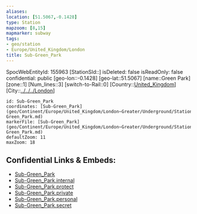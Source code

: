 ```yaml
---
aliases: 
location: [51.5067,-0.1428]
type: Station 
mapzoom: [8,15] 
mapmarker: subway 
tags:
- geo/station
- Europe/United_Kingdom/London
title: Sub-Green_Park
---
```

SpocWebEntityId: 155963
[StationSId::]
isDeleted: false
isReadOnly: false
confidential: public
[geo-lon::-0.1428]
[geo-lat::51.5067]
[name::Green Park]
[zone::1]
[Num_lines::3]
[switch-to-Rail::0]
[Country::[United_Kingdom](geo/Continent/Europe/United_Kingdom.md)]
[City::[../../../London](../../../London)]


```leaflet
id: Sub-Green_Park
coordinates: [Sub-Green_Park](geo/Continent/Europe/United_Kingdom/London~Greater/Underground/Station/Sub-Green_Park.md)
markerFile: [Sub-Green_Park](geo/Continent/Europe/United_Kingdom/London~Greater/Underground/Station/Sub-Green_Park.md)
defaultZoom: 11 
maxZoom: 18
```


## Confidential Links & Embeds: 
- [Sub-Green_Park](../../../../../../../../_public/geo/Continent/Europe/United_Kingdom/London~Greater/Underground/Station/Sub-Green_Park.md) 
- [Sub-Green_Park.internal](../../../../../../../../_internal/geo/Continent/Europe/United_Kingdom/London~Greater/Underground/Station/Sub-Green_Park.internal.md) 
- [Sub-Green_Park.protect](../../../../../../../../_protect/geo/Continent/Europe/United_Kingdom/London~Greater/Underground/Station/Sub-Green_Park.protect.md) 
- [Sub-Green_Park.private](../../../../../../../../_private/geo/Continent/Europe/United_Kingdom/London~Greater/Underground/Station/Sub-Green_Park.private.md) 
- [Sub-Green_Park.personal](../../../../../../../../_personal/geo/Continent/Europe/United_Kingdom/London~Greater/Underground/Station/Sub-Green_Park.personal.md) 
- [Sub-Green_Park.secret](../../../../../../../../_secret/geo/Continent/Europe/United_Kingdom/London~Greater/Underground/Station/Sub-Green_Park.secret.md) 
